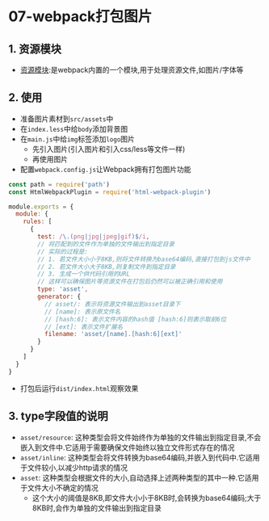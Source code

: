 # 07-webpack打包图片

## 1. 资源模块

- [资源模块](https://www.webpackjs.com/guides/asset-modules):是webpack内置的一个模块,用于处理资源文件,如图片/字体等

## 2. 使用

- 准备图片素材到`src/assets`中
- 在`index.less`中给`body`添加背景图
- 在`main.js`中给`img`标签添加`logo`图片
  - 先引入图片(引入图片和引入css/less等文件一样)
  - 再使用图片
- 配置`webpack.config.js`让Webpack拥有打包图片功能

```javascript
const path = require('path')
const HtmlWebpackPlugin = require('html-webpack-plugin')

module.exports = {
  module: {
    rules: [
      {
        test: /\.(png|jpg|jpeg|gif)$/i,
        // 将匹配到的文件作为单独的文件输出到指定目录
        // 实际的过程是:
        // 1. 若文件大小小于8KB,则将文件转换为base64编码,直接打包到js文件中
        // 2. 若文件大小大于8KB,则复制文件到指定目录
        // 3. 生成一个供代码引用的URL
        // 这样可以确保图片等资源文件在打包后仍然可以被正确引用和使用
        type: 'asset',
        generator: {
          // asset/: 表示将资源文件输出到asset目录下
          // [name]: 表示原文件名
          // [hash:6]: 表示文件内容的hash值 [hash:6]则表示取前6位
          // [ext]: 表示文件扩展名
          filename: 'asset/[name].[hash:6][ext]'
        }
      }
    ]
  }
}
```

- 打包后运行`dist/index.html`观察效果

## 3. type字段值的说明

- `asset/resource`: 这种类型会将文件始终作为单独的文件输出到指定目录,不会嵌入到文件中.它适用于需要确保文件始终以独立文件形式存在的情况
- `asset/inline`: 这种类型会将文件转换为base64编码,并嵌入到代码中.它适用于文件较小,以减少http请求的情况
- `asset`: 这种类型会根据文件的大小,自动选择上述两种类型的其中一种.它适用于文件大小不确定的情况
  - 这个大小的阈值是8KB,即文件大小小于8KB时,会转换为base64编码;大于8KB时,会作为单独的文件输出到指定目录